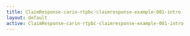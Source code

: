 ```yaml
---
title: ClaimResponse-carin-rtpbc-claimresponse-example-001-intro
layout: default
active: ClaimResponse-carin-rtpbc-claimresponse-example-001-intro
---
```


